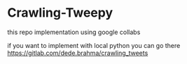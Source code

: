 # Crawling-Tweepy
this repo implementation using google collabs

if you want to implement with local python you can go there https://gitlab.com/dede.brahma/crawling_tweets
